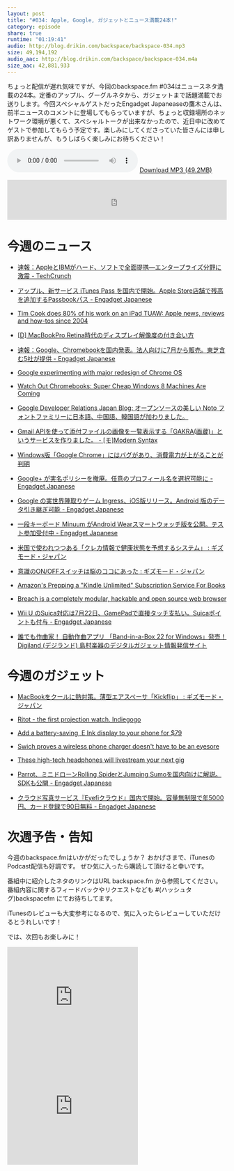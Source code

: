 ```yaml
---
layout: post
title: "#034: Apple, Google, ガジェットとニュース満載24本!"
category: episode
share: true
runtime: "01:19:41"
audio: http://blog.drikin.com/backspace/backspace-034.mp3
size: 49,194,192
audio_aac: http://blog.drikin.com/backspace/backspace-034.m4a
size_aac: 42,881,933
---
```


ちょっと配信が遅れ気味ですが、今回のbackspace.fm #034はニュースネタ満載の24本。定番のアップル、グーグルネタから、ガジェットまで話題満載でお送りします。今回スペシャルゲストだったEngadget Japaneaseの鷹木さんは、前半ニュースのコメントに登場してもらっていますが、ちょっと収録場所のネットワーク環境が悪くて、スペシャルトークが出来なかったので、近日中に改めてゲストで参加してもらう予定です。楽しみにしてくださっていた皆さんには申し訳ありませんが、もうしばらく楽しみにお待ちください！

<audio src="http://blog.drikin.com/backspace/backspace-034.mp3" controls preload></audio>
[Download MP3 (49.2MB)](http://blog.drikin.com/backspace/backspace-034.mp3)

<iframe src="http://backspace.fm/subscribes.html" width="100%" height="92" scrolling="no" frameborder="0"></iframe>

# 今週のニュース

- [速報：AppleとIBMがハード、ソフトで全面提携―エンタープライズ分野に激震 - TechCrunch](http://m.jp.techcrunch.com/nock/2014/07/16/20140715apple-teams-up-with-ibm-for-huge-expansive-enterprise-push/)

- [アップル、新サービス iTunes Pass を国内で開始。Apple Store店舗で残高を追加するPassbookパス - Engadget Japanese](http://japanese.engadget.com/2014/07/15/itunes-pass-apple-store-passbook/?ncid=rss_truncated)

- [Tim Cook does 80% of his work on an iPad  TUAW: Apple news, reviews and how-tos since 2004](http://www.tuaw.com/2014/07/18/tim-cook-does-80-of-his-work-on-on-an-ipad/)

- [[D] MacBookPro Retina時代のディスプレイ解像度の付き合い方](http://blog.drikin.com/2014/07/quickres.html)

- [速報：Google、Chromebookを国内発表。法人向けに7月から販売。東芝含む5社が提供 - Engadget Japanese](http://japanese.engadget.com/2014/07/13/google-chromebook-7-5/)

- [Google experimenting with major redesign of Chrome OS](http://www.engadget.com/2014/07/18/google-major-redesign-of-chrome-os/)

- [Watch Out Chromebooks: Super Cheap Windows 8 Machines Are Coming](http://gizmodo.com/watch-out-chromebooks-super-cheap-windows-8-machines-a-1604790141)

- [Google Developer Relations Japan Blog: オープンソースの美しい Noto フォントファミリーに日本語、中国語、韓国語が加わりました。](http://googledevjp.blogspot.com.es/2014/07/noto.html?spref=tw&m=1)

- [Gmail APIを使って添付ファイルの画像を一覧表示する「GAKRA(画蔵)」というサービスを作りました。 - [モ]Modern Syntax](http://www.aivy.co.jp/BLOG_TEST/nagasawa/c/2014/07/gmail-apigakra.html)

- [Windows版「Google Chrome」にはバグがあり、消費電力が上がることが判明](http://www.i-mezzo.net/log/2014/07/16000445.html)

- [Google+ が実名ポリシーを撤廃。任意のプロフィール名を選択可能に - Engadget Japanese](http://japanese.engadget.com/2014/07/16/google/)

- [Google の実世界陣取りゲーム Ingress、iOS版リリース。Android 版のデータ引き継ぎ可能 - Engadget Japanese](http://japanese.engadget.com/2014/07/14/google-ingress-ios-android/)

- [一段キーボード Minuum がAndroid Wearスマートウォッチ版を公開。テスト参加受付中 - Engadget Japanese](http://japanese.engadget.com/2014/07/16/minuum-android-wear/)

- [米国で使われつつある「クレカ情報で健康状態を予想するシステム」 : ギズモード・ジャパン](http://www.gizmodo.jp/2014/07/post_14985.html)

- [意識のON/OFFスイッチは脳のココにあった : ギズモード・ジャパン](http://www.gizmodo.jp/2014/07/onoff_1.html)

- [Amazon's Prepping a "Kindle Unlimited" Subscription Service For Books](http://gizmodo.com/amazon-is-prepping-a-kindle-unlimited-book-rental-ser-1605911418)

- [Breach is a completely modular, hackable and open source web browser](http://www.engadget.com/2014/07/12/breach-is-a-completely-modular-hackable-and-open-source-web-br/)

- [Wii U のSuica対応は7月22日、GamePadで直接タッチ支払い。Suicaポイントも付与 - Engadget Japanese](http://japanese.engadget.com/2014/07/18/wii-u-suica-7-22-gamepad-suica/)

- [誰でも作曲家！ 自動作曲アプリ 「Band-in-a-Box 22 for Windows」発売！  Digiland (デジランド) 島村楽器のデジタルガジェット情報発信サイト](http://info.shimamura.co.jp/digital/newitem/2014/07/29330)


# 今週のガジェット

- [MacBookをクールに熱対策。薄型エアスペーサ「Kickflip」 : ギズモード・ジャパン](http://www.gizmodo.jp/2014/07/macbookkickflip.html)

- [Ritot - the first projection watch.  Indiegogo](https://www.indiegogo.com/projects/ritot-the-first-projection-watch)

- [Add a battery-saving, E Ink display to your phone for $79](http://www.engadget.com/2014/07/15/inkcase-plus-eink-kickstarter/)

- [Swich proves a wireless phone charger doesn't have to be an eyesore](http://www.engadget.com/2014/07/11/swich-wireless-charger/)

- [These high-tech headphones will livestream your next gig](http://www.engadget.com/2014/07/10/soundsight-headphones-omg/)

- [Parrot、ミニドローンRolling SpiderとJumping Sumoを国内向けに解説。SDKも公開 - Engadget Japanese](http://japanese.engadget.com/2014/07/10/parrot-rolling-spider-jumping-sumo/)

- [クラウド写真サービス『Eyefiクラウド』国内で開始。容量無制限で年5000円、カード登録で90日無料 - Engadget Japanese](http://japanese.engadget.com/2014/07/15/eyefi-5000/)


# 次週予告・告知

今週のbackspace.fmはいかがだったでしょうか？
おかげさまで、iTunesのPodcast配信も好調です。
ぜひ気に入ったら購読して頂けると幸いです。

番組中に紹介したネタのリンクはURL backspace.fm から参照してください。
番組内容に関するフィードバックやリクエストなども #(ハッシュタグ)backspacefm にてお待ちしてます。

iTunesのレビューも大変参考になるので、気に入ったらレビューしていただけるとうれしいです！

では、次回もお楽しみに！

<iframe src="http://rcm-fe.amazon-adsystem.com/e/cm?t=driftking-22&o=9&p=12&l=bn1&mode=videogames-jp&browse=637394&fc1=000000&lt1=_blank&lc1=3366FF&bg1=FFFFFF&f=ifr" marginwidth="0" marginheight="0" width="300" height="250" border="0" frameborder="0" style="border:none;" scrolling="no"></iframe>
<iframe src="http://rcm-fe.amazon-adsystem.com/e/cm?t=driftking-22&o=9&p=12&l=bn1&mode=computers-jp&browse=2127209051&fc1=000000&lt1=_blank&lc1=3366FF&bg1=FFFFFF&f=ifr" marginwidth="0" marginheight="0" width="300" height="250" border="0" frameborder="0" style="border:none;" scrolling="no"></iframe>


